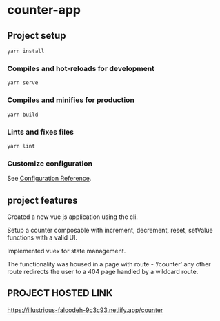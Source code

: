 # counter-app

## Project setup
```
yarn install
```

### Compiles and hot-reloads for development
```
yarn serve
```

### Compiles and minifies for production
```
yarn build
```

### Lints and fixes files
```
yarn lint
```

### Customize configuration
See [Configuration Reference](https://cli.vuejs.org/config/).



## project features
Created a new vue js application using the cli.

Setup a counter composable with increment, decrement, reset, setValue functions with a valid UI.

Implemented vuex for state management. 

The functionality was housed in a page with route - ‘/counter’ any other route redirects the user to a 404 page handled by a wildcard route.


## PROJECT HOSTED LINK
https://illustrious-faloodeh-9c3c93.netlify.app/counter
